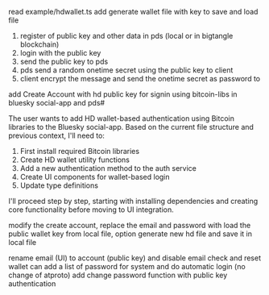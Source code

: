 read example/hdwallet.ts
add generate wallet file with key to 
save and load file 

 
1. register of public key and other data in pds (local or in bigtangle blockchain)
2. login with the public key
3. send the public key to pds
4. pds send a random onetime secret using the public key to client
5. client encrypt the message and send the  onetime secret as password to 
 

 
add Create Account with hd public key for signin using bitcoin-libs in bluesky social-app and pds#

The user wants to add HD wallet-based authentication using Bitcoin libraries to the Bluesky social-app. Based on the current file structure and previous context, I'll need to:

1. First install required Bitcoin libraries
2. Create HD wallet utility functions
3. Add a new authentication method to the auth service
4. Create UI components for wallet-based login
5. Update type definitions

I'll proceed step by step, starting with installing dependencies and creating core functionality before moving to UI integration.


modify the create account, replace the email and password with load the  public wallet key from local file, option generate new hd file and save it in local file 

rename email (UI) to account (public key) and disable email check and reset
wallet can add a list of password for system and do automatic login
(no change of atproto) 
add change password function with public key authentication